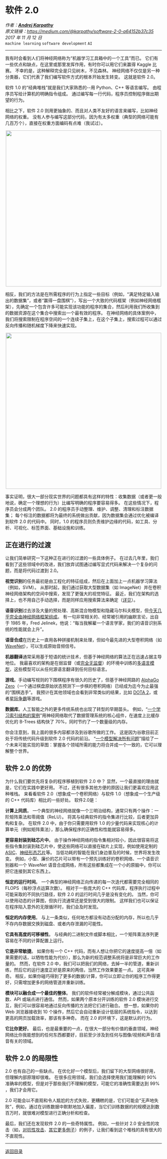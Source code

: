# 软件 2.0
_作者：[**Andrej Karpathy**](https://medium.com/@karpathy)_  
_原文链接：<https://medium.com/@karpathy/software-2-0-a64152b37c35>_  
_2017 年 11 月 12 日_  
`machine learning` `software development` `AI`

---
我有时会看到人们将神经网络称为“机器学习工具箱中的一个工具”而已。
它们有一些优点和缺点，在这里或那里发挥作用，有时你可以用它们来赢得 Kaggle 比赛。
不幸的是，这种解释完全是只见树木，不见森林。
神经网络不仅仅是另一种分类器，它们代表了我们编写软件方式的根本开始发生转变。
这就是软件 2.0。

软件 1.0 的“经典堆栈”就是我们大家熟悉的--用 Python、C++ 等语言编写。
由程序员写给计算机的明确指令组成。
通过编写每一行代码，程序员控制程序做出期望的行为。

相比之下，软件 2.0 则用更抽象的、而且对人类不友好的语言来编写，比如神经网络的权重。
没有人参与编写这部分代码，因为有太多权重（典型的网络可能有几百万个），直接在权重方面编码有点难（我试过）。

<div align=center><img src="https://s1.ax1x.com/2020/10/19/0xF4cF.png" width="500"></div>

相反，我们的方法是在所需程序的行为上指定一些目标（例如，“满足特定输入输出的数据集”，或者“赢得一盘围棋”），写出一个大致的代码框架（例如神经网络框架），先确定一个包含许多可能实现该功能的程序的集合，然后利用我们所收集到的数据资源在这个集合中搜索出一个最有效的程序。
在神经网络的具体案例中，我们将搜索限制在程序空间的一个连续子集上，在这个子集上，搜索过程可以通过反向传播和随机梯度下降来快速实现。

<div align=center><img src="https://s1.ax1x.com/2020/10/19/0xZRQf.png" width="500"></div>

事实证明，很大一部分现实世界的问题都具有这样的特性：收集数据（或者更一般地说，确定一个理想的行为）比编写明确的程序要容易得多。
在这些情况下，程序员会分成两个团队。
2.0 的程序员手动整理、维护、调整、清理和标注数据集；
每个标注的数据都将为最终的系统做出贡献，因为数据集会通过优化被编译到软件 2.0 的代码中。
同时，1.0 的程序员则负责维护边缘的代码，如工具、分析、可视化、标签界面、基础设施和训练。

## 正在进行的过渡
让我们简单研究一下这种正在进行的过渡的一些具体例子。
在过去几年里，我们看到了这些领域中的改进，我们放弃试图通过编写显式代码来解决一个复杂的问题，而是将代码过渡到 2.0。

**视觉识别**的任务最初是由工程化的特征组成，然后在上面加上一点机器学习算法（例如，SVM）。
从那时起，我们通过获取大型数据集（如 ImageNet）并在卷积神经网络架构的空间中搜索，发现了更强大的视觉特征。
最近，我们在架构的选择上，也不用自己手动选择，而是同样应用搜索算法来确定（[详见](https://arxiv.org/abs/1703.01041)）。

**语音识别**过去涉及大量的预处理、高斯混合物模型和隐藏马尔科夫模型，但[今天几乎完全由神经网络框架组成](https://github.com/syhw/wer_are_we)。
有一句非常相关的、经常被引用的幽默言论，出自于 1985 年，Fred Jelinek，他说：“每当我解雇一个语言学家，我们的语音识别系统的性能就会上升”。

**语音合成**在历史上一直用各种拼接机制来处理，但如今最先进的大型卷积网络（如 [WaveNet](https://deepmind.com/blog/wavenet-launches-google-assistant/)），可以生成原始音频信号。

**机器翻译**通常采用基于短语的统计技术，但基于神经网络的算法正在迅速占据主导地位。
我最喜欢的架构是在弱监督（或[完全无监督](https://arxiv.org/abs/1710.11041)）的环境中训练的[多语言模型](https://arxiv.org/abs/1611.04558)，这些模型可以从任何源语言翻译到任何目标语言。

**游戏**。手动编写规则的下围棋程序有很久的历史了，但基于神经网路的 [AlphaGo Zero](https://deepmind.com/blog/alphago-zero-learning-scratch/)（一个通过棋盘原始状态预测下一步棋的卷积网络）已经成为迄今为止最强的“围棋选手”。
我预计在其他领域也会看到非常类似的结果，比如 [DOTA 2](https://blog.openai.com/more-on-dota-2/)，或者[星际争霸](https://deepmind.com/blog/deepmind-and-blizzard-open-starcraft-ii-ai-research-environment/)等游戏。

**数据库**。人工智能之外的更多传统系统也出现了转型的早期苗头。
例如，“[一个学习索引结构的案例](https://arxiv.org/abs/1712.01208)”用神经网络取代了数据管理系统的核心组件，在速度上比缓存优化的 B-Trees 结构快了 70%，同时节约了一个数量级的内存。

你会注意到，我上面的很多内容都涉及到谷歌所做的工作。
这是因为谷歌目前正处于将传统代码升级到软件 2.0 代码的前沿。
“[一个模型解决所有问题](https://arxiv.org/abs/1706.05137)”描绘了一个未来可能实现的草图：掌握各个领域所需的能力将合并成一个一致的，它可以理解整个世界。

## 软件 2.0 的优势
为什么我们要优先将复杂的程序移植到软件 2.0 中？
显然，一个最直接的理由就是，它们在实践中更好用。
不过，还有很多其他方便的原因让我们更喜欢应用这种堆栈。
来看看软件 2.0（想象成一个卷积网络）与软件 1.0（想象成一个生产级的 C++ 代码库）相比的一些好处。
软件2.0是：

**计算上同质**。
一个典型的神经网络就像一个三明治结构，通常只有两个操作：一阶矩阵乘法和零阈值（ReLU）。
将其与经典软件的指令集进行比较，后者更加异构和复杂。
在软件 2.0 中，由于你只需要用软件 1.0 的少量代码来实现核心的计算单元（例如矩阵乘法），那么确保程序的正确性和性能就容易得多。

**更容易封装到硅芯片中**。
由于操作神经网络的指令集相对较小，因此很容易将这些指令集封装到硅芯片中，使这些网络可以直接在硅片上实现，例如使用定制的 [ASIC](https://www.forbes.com/sites/moorinsights/2017/08/04/will-asic-chips-become-the-next-big-thing-in-ai/#7d6d7c0511d9)、[神经形态芯片](https://spectrum.ieee.org/semiconductors/design/neuromorphic-chips-are-destined-for-deep-learningor-obscurity)等。
当低功耗的智能在我们身边普及的时候，世界将发生改变。
例如，小型、廉价的芯片可以带有一个预先训练好的卷积网络、一个语音识别器和一个 WaveNet 语音合成网络，所有这些都集成在一个小的原脑中，你可以把它连接到其它东西上。

**恒定的运行时间**。
一个典型的神经网络正向传递的每一次迭代都需要完全相同的 FLOPS（每秒浮点运算次数）。
相对于一些庞大的 C++ 代码库，程序执行过程中可能采取的不同执行路径，软件 2.0 的运行时间几乎是没有变化的。
当然，你可以使用动态的计算图，但执行流通常还是受到很大的限制。
这样我们也可以保证在程序陷入意外的无限循环时，我们会及时发现。

**恒定的内存使用**。
与上一条类似，任何地方都没有动态分配的内存，所以也几乎不存内存数据交换到磁盘、或者内存泄漏的可能性。

**它具有高度的可移植性**。
与经典的二进制文件或脚本相比，一个矩阵乘法序列更容易在不同的计算配置上运行。

**它是非常敏捷**。
如果你有一个 C++ 代码，而有人想让你把它的速度提高一倍（如果需要的话，以牺牲性能为代价），那么为新的规范调整系统将是非常巨大的工作量的。
然而，在软件 2.0 中，我们可以把我们的网络，去掉一半的管道，重新训练，然后它的运行速度正好是原来的两倍，当然工作效果要差一点。
这可真神奇。
相反，如果你碰巧得到了更多的数据/计算，你可以立即让你的程序工作得更好，只需增加更多的网络管道并重新训练。

**模块可以融合成一个最佳的整体**。
我们的软件经常被分解成模块，通过公共函数、API 或端点进行通信。
然而，如果两个原本分开训练的软件 2.0 模块进行交互，我们可以很容易地通过反向传播的方法把它们进行融合。
想一想，如果你的 Web 浏览器接收到 10 个操作，然后它会自动重新设计低层的系统指令，以达到更高的网页加载效率，那该有多神奇。
而在 2.0 的环境下，这是默认的行为。

**它比你更好**。
最后，也是最重要的一点，在很大一部分有价值的垂直领域，神经网络比你我能想到的任何东西都要好，目前至少涉及到任何与图像/视频和声音/语音有关的领域。

## 软件 2.0 的局限性
2.0 也有自己的一些缺点。
在优化好一个模型后，我们留下的大型网络很好用，但理解内部原理却很难。
在很多应用领域，我们会选择使用我们能理解的 90% 准确率的模型，但是对于那些我们不理解的模型，可能它的准确性需要达到 99% ，我们才会用它。

2.0 可能会以不直观和令人尴尬的方式失败，更糟糕的是，它们可能会“无声地失败”，例如，通过在训练数据中默默地加入偏差，当它们训练数据的的规模达到数百万时，就很难对模型进行正确分析和检查。

最后，我们还在发现软件 2.0 的一些奇特属性。
例如，一些针对 2.0 安全性的攻击（如，[对抗性攻击](https://blog.openai.com/adversarial-example-research/)、[其它更多例子](https://github.com/yenchenlin/awesome-adversarial-machine-learning)）的例子，让我们看到这个堆栈的具有很大的不直观性。


---
[返回目录](https://github.com/datugou/Article_Translation/tree/master/LEARNING_data_science)
